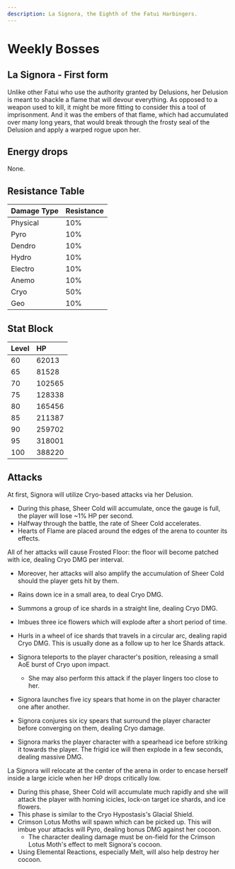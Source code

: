 ```yaml
---
description: La Signora, the Eighth of the Fatui Harbingers.
---
```


# Weekly Bosses

## La Signora - First form

Unlike other Fatui who use the authority granted by Delusions, her Delusion is meant to shackle a flame that will devour everything. As opposed to a weapon used to kill, it might be more fitting to consider this a tool of imprisonment.
And it was the embers of that flame, which had accumulated over many long years, that would break through the frosty seal of the Delusion and apply a warped rogue upon her.

## Energy drops

None.

## Resistance Table

| Damage Type | Resistance |
| :--- | :--- |
| Physical | 10% |
| Pyro | 10% |
| Dendro | 10% |
| Hydro | 10% |
| Electro | 10% |
| Anemo | 10% |
| Cryo | 50% |
| Geo | 10% |

## Stat Block

| Level | HP |
| :--- | :--- |
| 60 | 62013 |
| 65 | 81528 |
| 70 | 102565 |
| 75 | 128338 |
| 80 | 165456 |
| 85 | 211387 |
| 90 | 259702 |
| 95 | 318001 |
| 100 | 388220 |

## Attacks

At first, Signora will utilize Cryo-based attacks via her Delusion. 
  * During this phase, Sheer Cold will accumulate, once the gauge is full, the player will lose ~1% HP per second. 
  * Halfway through the battle, the rate of Sheer Cold accelerates. 
  * Hearts of Flame are placed around the edges of the arena to counter its effects.

All of her attacks will cause Frosted Floor: the floor will become patched with ice, dealing Cryo DMG per interval. 
  * Moreover, her attacks will also amplify the accumulation of Sheer Cold should the player gets hit by them.

* Rains down ice in a small area, to deal Cryo DMG.
* Summons a group of ice shards in a straight line, dealing Cryo DMG.
* Imbues three ice flowers which will explode after a short period of time.
* Hurls in a wheel of ice shards that travels in a circular arc, dealing rapid Cryo DMG. This is usually done as a follow up to her Ice Shards attack.
* Signora teleports to the player character's position, releasing a small AoE burst of Cryo upon impact. 
  * She may also perform this attack if the player lingers too close to her.
* Signora launches five icy spears that home in on the player character one after another.
* Signora conjures six icy spears that surround the player character before converging on them, dealing Cryo damage.
* Signora marks the player character with a spearhead ice before striking it towards the player. The frigid ice will then explode in a few seconds, dealing massive DMG.  

La Signora will relocate at the center of the arena in order to encase herself inside a large icicle when her HP drops critically low. 
  * During this phase, Sheer Cold will accumulate much rapidly and she will attack the player with homing icicles, lock-on target ice shards, and ice flowers. 
  * This phase is similar to the Cryo Hypostasis's Glacial Shield.
  * Crimson Lotus Moths will spawn which can be picked up. This will imbue your attacks will Pyro, dealing bonus DMG against her cocoon.
    * The character dealing damage must be on-field for the Crimson Lotus Moth's effect to melt Signora's cocoon.
  * Using Elemental Reactions, especially Melt, will also help destroy her cocoon.
